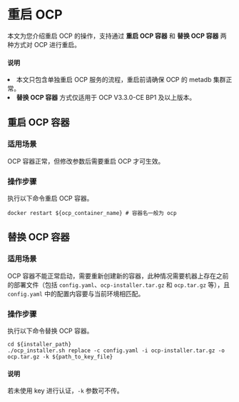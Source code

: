 # 重启 OCP

本文为您介绍重启 OCP 的操作，支持通过 **重启 OCP 容器** 和 **替换 OCP 容器** 两种方式对 OCP 进行重启。

<main id="notice" type='explain'>
    <h4>说明</h4>
    <li>本文只包含单独重启 OCP 服务的流程，重启前请确保 OCP 的 metadb 集群正常。</li><li><b>替换 OCP 容器</b> 方式仅适用于 OCP V3.3.0-CE BP1 及以上版本。</li>
  </main>

## 重启 OCP 容器

### 适用场景

 OCP 容器正常，但修改参数后需要重启 OCP 才可生效。

### 操作步骤

执行以下命令重启 OCP 容器。

```shell
docker restart ${ocp_container_name} # 容器名一般为 ocp
```

## 替换 OCP 容器

### 适用场景

OCP 容器不能正常启动，需要重新创建新的容器，此种情况需要机器上存在之前的部署文件（包括 `config.yaml`、`ocp-installer.tar.gz` 和 `ocp.tar.gz` 等），且 `config.yaml` 中的配置内容要与当前环境相匹配。

### 操作步骤

执行以下命令替换 OCP 容器。

```shell
cd ${installer_path}
./ocp_installer.sh replace -c config.yaml -i ocp-installer.tar.gz -o ocp.tar.gz -k ${path_to_key_file}
```

  <main id="notice" type='explain'>
    <h4>说明</h4>
    若未使用 key 进行认证，<code>-k</code> 参数可不传。
  </main>
  